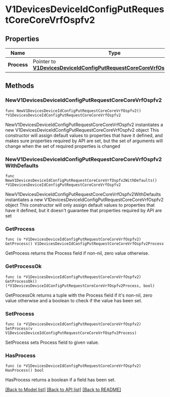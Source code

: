 # V1DevicesDeviceIdConfigPutRequestCoreCoreVrfOspfv2

## Properties

Name | Type | Description | Notes
------------ | ------------- | ------------- | -------------
**Process** | Pointer to [**V1DevicesDeviceIdConfigPutRequestCoreCoreVrfOspfv2Process**](V1DevicesDeviceIdConfigPutRequestCoreCoreVrfOspfv2Process.md) |  | [optional] 

## Methods

### NewV1DevicesDeviceIdConfigPutRequestCoreCoreVrfOspfv2

`func NewV1DevicesDeviceIdConfigPutRequestCoreCoreVrfOspfv2() *V1DevicesDeviceIdConfigPutRequestCoreCoreVrfOspfv2`

NewV1DevicesDeviceIdConfigPutRequestCoreCoreVrfOspfv2 instantiates a new V1DevicesDeviceIdConfigPutRequestCoreCoreVrfOspfv2 object
This constructor will assign default values to properties that have it defined,
and makes sure properties required by API are set, but the set of arguments
will change when the set of required properties is changed

### NewV1DevicesDeviceIdConfigPutRequestCoreCoreVrfOspfv2WithDefaults

`func NewV1DevicesDeviceIdConfigPutRequestCoreCoreVrfOspfv2WithDefaults() *V1DevicesDeviceIdConfigPutRequestCoreCoreVrfOspfv2`

NewV1DevicesDeviceIdConfigPutRequestCoreCoreVrfOspfv2WithDefaults instantiates a new V1DevicesDeviceIdConfigPutRequestCoreCoreVrfOspfv2 object
This constructor will only assign default values to properties that have it defined,
but it doesn't guarantee that properties required by API are set

### GetProcess

`func (o *V1DevicesDeviceIdConfigPutRequestCoreCoreVrfOspfv2) GetProcess() V1DevicesDeviceIdConfigPutRequestCoreCoreVrfOspfv2Process`

GetProcess returns the Process field if non-nil, zero value otherwise.

### GetProcessOk

`func (o *V1DevicesDeviceIdConfigPutRequestCoreCoreVrfOspfv2) GetProcessOk() (*V1DevicesDeviceIdConfigPutRequestCoreCoreVrfOspfv2Process, bool)`

GetProcessOk returns a tuple with the Process field if it's non-nil, zero value otherwise
and a boolean to check if the value has been set.

### SetProcess

`func (o *V1DevicesDeviceIdConfigPutRequestCoreCoreVrfOspfv2) SetProcess(v V1DevicesDeviceIdConfigPutRequestCoreCoreVrfOspfv2Process)`

SetProcess sets Process field to given value.

### HasProcess

`func (o *V1DevicesDeviceIdConfigPutRequestCoreCoreVrfOspfv2) HasProcess() bool`

HasProcess returns a boolean if a field has been set.


[[Back to Model list]](../README.md#documentation-for-models) [[Back to API list]](../README.md#documentation-for-api-endpoints) [[Back to README]](../README.md)



